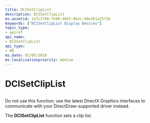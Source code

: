```yaml
---
title: DCISetClipList
description: DCISetClipList
ms.assetid: 1efc3768-fe98-4bb3-8b3c-68e361a2573b
keywords: ["DCISetClipList Display Devices"]
topic_type:
- apiref
api_name:
- DCISetClipList
api_type:
- NA
ms.date: 01/05/2018
ms.localizationpriority: medium
---
```


# DCISetClipList


## <span id="ddk_dcisetcliplist_gg"></span><span id="DDK_DCISETCLIPLIST_GG"></span>


Do not use this function; use the latest DirectX Graphics interfaces to communicate with your DirectDraw-supported driver instead.

The **DCISetClipList** function sets a clip list.

 

 





